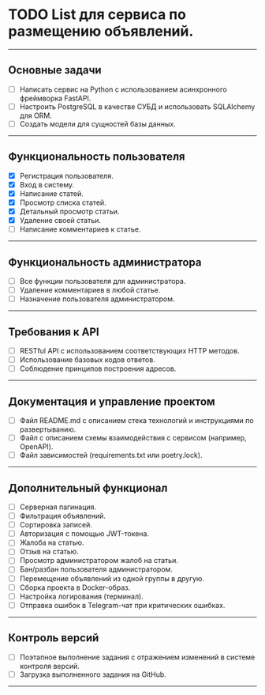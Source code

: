 # TODO List для сервиса по размещению объявлений.

---

## Основные задачи

- [ ] Написать сервис на Python с использованием асинхронного фреймворка FastAPI.
- [ ] Настроить PostgreSQL в качестве СУБД и использовать SQLAlchemy для ORM.
- [ ] Создать модели для сущностей базы данных.

---

## Функциональность пользователя

- [x] Регистрация пользователя.
- [x] Вход в систему.
- [x] Написание статей.
- [x] Просмотр списка статей.
- [x] Детальный просмотр статьи.
- [x] Удаление своей статьи.
- [ ] Написание комментариев к статье.

---

## Функциональность администратора

- [ ] Все функции пользователя для администратора.
- [ ] Удаление комментариев в любой статье.
- [ ] Назначение пользователя администратором.

---

## Требования к API
- [ ] RESTful API с использованием соответствующих HTTP методов.
- [ ] Использование базовых кодов ответов.
- [ ] Соблюдение принципов построения адресов.

---

## Документация и управление проектом
- [ ] Файл README.md с описанием стека технологий и инструкциями по развертыванию.
- [ ] Файл с описанием схемы взаимодействия с сервисом (например, OpenAPI).
- [ ] Файл зависимостей (requirements.txt или poetry.lock).

---

## Дополнительный функционал

- [ ] Серверная пагинация.
- [ ] Фильтрация объявлений.
- [ ] Сортировка записей.
- [ ] Авторизация с помощью JWT-токена.
- [ ] Жалоба на статью.
- [ ] Отзыв на статью.
- [ ] Просмотр администратором жалоб на статьи.
- [ ] Бан/разбан пользователя администратором.
- [ ] Перемещение объявлений из одной группы в другую.
- [ ] Сборка проекта в Docker-образ.
- [ ] Настройка логирования (терминал).
- [ ] Отправка ошибок в Telegram-чат при критических ошибках.

---

## Контроль версий

- [ ] Поэтапное выполнение задания с отражением изменений в системе контроля версий.
- [ ] Загрузка выполненного задания на GitHub.

---
